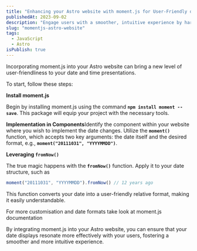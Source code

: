 ```yaml
---
title: "Enhancing your Astro website with moment.js for User-Friendly date displays"
publishedAt: 2023-09-02
description: "Engage users with a smoother, intuitive experience by harnessing the power of moment.js on your Astro website. Install moment.js, apply it to components, and leverage the 'fromNow()' function for effortlessly relatable date displays."
slug: "momentjs-astro-website"
tags:
  - JavaScript
  - Astro
isPublish: true
---
```


Incorporating moment.js into your Astro website can bring a new level of user-friendliness to your date and time presentations.

To start, follow these steps:

**Install moment.js**

Begin by installing moment.js using the command **`npm install moment --save`**. This package will equip your project with the necessary tools.

**Implementation in Components**Identify the component within your website where you wish to implement the date changes. Utilize the **`moment()`** function, which accepts two key arguments: the date itself and the desired format, e.g., **`moment("20111031", "YYYYMMDD")`**.

**Leveraging `fromNow()`**

The true magic happens with the **`fromNow()`** function. Apply it to your date structure, such as

 

```jsx
moment("20111031", "YYYYMMDD").fromNow() // 12 years ago
```

This function converts your date into a user-friendly relative format, making it easily understandable.

For more customisation and date formats take look at moment.js documentation

By integrating moment.js into your Astro website, you can ensure that your date displays resonate more effectively with your users, fostering a smoother and more intuitive experience.